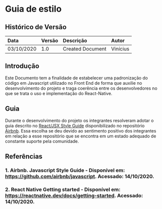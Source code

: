 # Guia de estilo

## Histórico de Versão
| Data | Versão | Descrição | Autor |
| :--- | :--- | :--- | :--- |
| 03/10/2020 | 1.0 | Created Document | Vinícius |

## Introdução
Este Documento tem a finalidade de estabelecer uma padronização do código em Javascript utilizado no Front End de forma que auxilie no desenvolvimento do projeto e traga coerência entre os desenvolvedores no que se trata o uso e implementação do React-Native.

## Guia
Durante o desenvolvimento do projeto os integrantes resolveram adotar o guia descrito no [React/JSX Style Guide](https://github.com/airbnb/javascript/tree/master/react#basic-rules) disponibilizado no repositório [Airbnb](https://github.com/airbnb). Essa escolha se deu devido ao sentimento positivo dos integrantes em relação a esse repositório que se encontra em um estado adequado de constante suporte pela comunidade.

## Referências

### 1. Airbnb. Javascript Style Guide - Disponível em: https://github.com/airbnb/javascript. Acessado: 14/10/2020.

### 2. React Native Getting started - Disponível em: https://reactnative.dev/docs/getting-started. Acessado: 14/10/2020.
